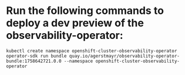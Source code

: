 # Run the following commands to deploy a dev preview of the observability-operator:
```
kubectl create namespace openshift-cluster-observability-operator
operator-sdk run bundle quay.io/agerstmayr/observability-operator-bundle:1758642721.0.0 --namespace openshift-cluster-observability-operator
```
